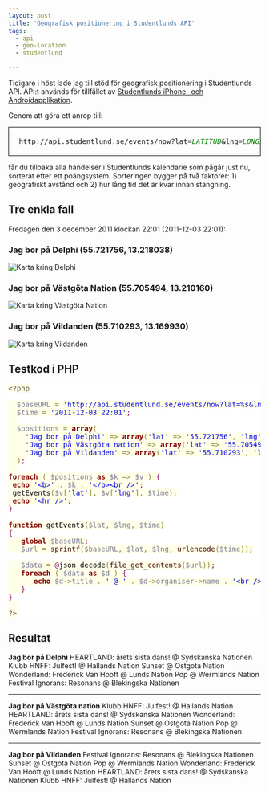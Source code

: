 ```yaml
---
layout: post
title: 'Geografisk positionering i Studentlunds API'
tags:
  - api
  - geo-location
  - studentlund

---
```


Tidigare i höst lade jag till stöd för geografisk positionering i Studentlunds API. API:t används för tillfället av <a target="_blank" href="http://lindblad.info/">Studentlunds iPhone- och Androidapplikation</a>.

Genom att göra ett anrop till:

<pre style="border: 1px solid #000; padding: 20px; font-size: 1em;">
http://api.studentlund.se/events/now?lat=<i style="color: green;">LATITUD</i>&lng=<i style="color: green;">LONGITUD</i>&time=<i style="color: green;">TID</i>
</pre>

får du tillbaka alla händelser i Studentlunds kalendarie som pågår just nu, sorterat efter ett poängsystem. Sorteringen bygger på två faktorer: 1) geografiskt avstånd och 2) hur lång tid det är kvar innan stängning.

<h2>Tre enkla fall</h2>

Fredagen den 3 december 2011 klockan 22:01 (2011-12-03 22:01):

<h3>Jag bor på Delphi (55.721756, 13.218038)</h3>
<img alt="Karta kring Delphi" src="https://maps.googleapis.com/maps/api/staticmap?center=55.721756,13.218038&zoom=11&size=200x200&sensor=false&markers=55.72175,13.218038" />

<h3>Jag bor på Västgöta Nation (55.705494, 13.210160)</h3>
<img alt="Karta kring Västgöta Nation" src="https://maps.googleapis.com/maps/api/staticmap?center=55.705494,13.210160&zoom=11&size=200x200&sensor=false&markers=55.705494,13.210160" />

<h3>Jag bor på Vildanden (55.710293, 13.169930)</h3>
<img alt="Karta kring Vildanden" src="https://maps.googleapis.com/maps/api/staticmap?center=55.710293,13.169930&zoom=11&size=200x200&sensor=false&markers=55.710293,13.169930" />

<h2>Testkod i PHP</h2>
<pre style='color:#000000;background:#ffffff;'><span style='color:#5f5035; background:#ffffe8; '>&lt;?php</span><span style='color:#000000; background:#ffffe8; '></span>
<span style='color:#000000; background:#ffffe8; '></span>
<span style='color:#000000; background:#ffffe8; '>&#xa0;&#xa0;</span><span style='color:#797997; background:#ffffe8; '>$baseURL</span><span style='color:#000000; background:#ffffe8; '> </span><span style='color:#808030; background:#ffffe8; '>=</span><span style='color:#000000; background:#ffffe8; '> </span><span style='color:#0000e6; background:#ffffe8; '>'http://api.studentlund.se/events/now?lat=%s&amp;lng=%s&amp;time=%s'</span><span style='color:#800080; background:#ffffe8; '>;</span><span style='color:#000000; background:#ffffe8; '></span>
<span style='color:#000000; background:#ffffe8; '>&#xa0;&#xa0;</span><span style='color:#797997; background:#ffffe8; '>$time</span><span style='color:#000000; background:#ffffe8; '> </span><span style='color:#808030; background:#ffffe8; '>=</span><span style='color:#000000; background:#ffffe8; '> </span><span style='color:#0000e6; background:#ffffe8; '>'2011-12-03 22:01'</span><span style='color:#800080; background:#ffffe8; '>;</span><span style='color:#000000; background:#ffffe8; '></span>
<span style='color:#000000; background:#ffffe8; '>&#xa0;&#xa0;</span>
<span style='color:#000000; background:#ffffe8; '>&#xa0;&#xa0;</span><span style='color:#797997; background:#ffffe8; '>$positions</span><span style='color:#000000; background:#ffffe8; '> </span><span style='color:#808030; background:#ffffe8; '>=</span><span style='color:#000000; background:#ffffe8; '> </span><span style='color:#800000; background:#ffffe8; font-weight:bold; '>array</span><span style='color:#808030; background:#ffffe8; '>(</span><span style='color:#000000; background:#ffffe8; '></span>
<span style='color:#000000; background:#ffffe8; '>&#xa0;&#xa0;&#xa0;&#xa0;</span><span style='color:#0000e6; background:#ffffe8; '>'Jag bor på Delphi'</span><span style='color:#000000; background:#ffffe8; '> </span><span style='color:#808030; background:#ffffe8; '>=</span><span style='color:#808030; background:#ffffe8; '>></span><span style='color:#000000; background:#ffffe8; '> </span><span style='color:#800000; background:#ffffe8; font-weight:bold; '>array</span><span style='color:#808030; background:#ffffe8; '>(</span><span style='color:#0000e6; background:#ffffe8; '>'lat'</span><span style='color:#000000; background:#ffffe8; '> </span><span style='color:#808030; background:#ffffe8; '>=</span><span style='color:#808030; background:#ffffe8; '>></span><span style='color:#000000; background:#ffffe8; '> </span><span style='color:#0000e6; background:#ffffe8; '>'55.721756'</span><span style='color:#808030; background:#ffffe8; '>,</span><span style='color:#000000; background:#ffffe8; '> </span><span style='color:#0000e6; background:#ffffe8; '>'lng'</span><span style='color:#000000; background:#ffffe8; '> </span><span style='color:#808030; background:#ffffe8; '>=</span><span style='color:#808030; background:#ffffe8; '>></span><span style='color:#000000; background:#ffffe8; '> </span><span style='color:#0000e6; background:#ffffe8; '>'13.218038'</span><span style='color:#808030; background:#ffffe8; '>)</span><span style='color:#808030; background:#ffffe8; '>,</span><span style='color:#000000; background:#ffffe8; '></span>
<span style='color:#000000; background:#ffffe8; '>&#xa0;&#xa0;&#xa0;&#xa0;</span><span style='color:#0000e6; background:#ffffe8; '>'Jag bor på Västgöta nation'</span><span style='color:#000000; background:#ffffe8; '> </span><span style='color:#808030; background:#ffffe8; '>=</span><span style='color:#808030; background:#ffffe8; '>></span><span style='color:#000000; background:#ffffe8; '> </span><span style='color:#800000; background:#ffffe8; font-weight:bold; '>array</span><span style='color:#808030; background:#ffffe8; '>(</span><span style='color:#0000e6; background:#ffffe8; '>'lat'</span><span style='color:#000000; background:#ffffe8; '> </span><span style='color:#808030; background:#ffffe8; '>=</span><span style='color:#808030; background:#ffffe8; '>></span><span style='color:#000000; background:#ffffe8; '> </span><span style='color:#0000e6; background:#ffffe8; '>'55.705494'</span><span style='color:#808030; background:#ffffe8; '>,</span><span style='color:#000000; background:#ffffe8; '> </span><span style='color:#0000e6; background:#ffffe8; '>'lng'</span><span style='color:#000000; background:#ffffe8; '> </span><span style='color:#808030; background:#ffffe8; '>=</span><span style='color:#808030; background:#ffffe8; '>></span><span style='color:#000000; background:#ffffe8; '> </span><span style='color:#0000e6; background:#ffffe8; '>'13.210160'</span><span style='color:#808030; background:#ffffe8; '>)</span><span style='color:#808030; background:#ffffe8; '>,</span><span style='color:#000000; background:#ffffe8; '></span>
<span style='color:#000000; background:#ffffe8; '>&#xa0;&#xa0;&#xa0;&#xa0;</span><span style='color:#0000e6; background:#ffffe8; '>'Jag bor på Vildanden'</span><span style='color:#000000; background:#ffffe8; '> </span><span style='color:#808030; background:#ffffe8; '>=</span><span style='color:#808030; background:#ffffe8; '>></span><span style='color:#000000; background:#ffffe8; '> </span><span style='color:#800000; background:#ffffe8; font-weight:bold; '>array</span><span style='color:#808030; background:#ffffe8; '>(</span><span style='color:#0000e6; background:#ffffe8; '>'lat'</span><span style='color:#000000; background:#ffffe8; '> </span><span style='color:#808030; background:#ffffe8; '>=</span><span style='color:#808030; background:#ffffe8; '>></span><span style='color:#000000; background:#ffffe8; '> </span><span style='color:#0000e6; background:#ffffe8; '>'55.710293'</span><span style='color:#808030; background:#ffffe8; '>,</span><span style='color:#000000; background:#ffffe8; '> </span><span style='color:#0000e6; background:#ffffe8; '>'lng'</span><span style='color:#000000; background:#ffffe8; '> </span><span style='color:#808030; background:#ffffe8; '>=</span><span style='color:#808030; background:#ffffe8; '>></span><span style='color:#000000; background:#ffffe8; '> </span><span style='color:#0000e6; background:#ffffe8; '>'13.169930'</span><span style='color:#808030; background:#ffffe8; '>)</span><span style='color:#000000; background:#ffffe8; '></span>
<span style='color:#000000; background:#ffffe8; '>&#xa0;&#xa0;</span><span style='color:#808030; background:#ffffe8; '>)</span><span style='color:#800080; background:#ffffe8; '>;</span><span style='color:#000000; background:#ffffe8; '></span>
<span style='color:#000000; background:#ffffe8; '>&#xa0;&#xa0;</span>
<span style='color:#800000; background:#ffffe8; font-weight:bold; '>foreach</span><span style='color:#000000; background:#ffffe8; '> </span><span style='color:#808030; background:#ffffe8; '>(</span><span style='color:#000000; background:#ffffe8; '> </span><span style='color:#797997; background:#ffffe8; '>$positions</span><span style='color:#000000; background:#ffffe8; '> </span><span style='color:#800000; background:#ffffe8; font-weight:bold; '>as</span><span style='color:#000000; background:#ffffe8; '> </span><span style='color:#797997; background:#ffffe8; '>$k</span><span style='color:#000000; background:#ffffe8; '> </span><span style='color:#808030; background:#ffffe8; '>=</span><span style='color:#808030; background:#ffffe8; '>></span><span style='color:#000000; background:#ffffe8; '> </span><span style='color:#797997; background:#ffffe8; '>$v</span><span style='color:#000000; background:#ffffe8; '> </span><span style='color:#808030; background:#ffffe8; '>)</span><span style='color:#000000; background:#ffffe8; '> </span><span style='color:#800080; background:#ffffe8; '>{</span><span style='color:#000000; background:#ffffe8; '></span>
<span style='color:#000000; background:#ffffe8; '>&#xa0;</span><span style='color:#800000; background:#ffffe8; font-weight:bold; '>echo</span><span style='color:#000000; background:#ffffe8; '> </span><span style='color:#0000e6; background:#ffffe8; '>'&lt;b>'</span><span style='color:#000000; background:#ffffe8; '> </span><span style='color:#808030; background:#ffffe8; '>.</span><span style='color:#000000; background:#ffffe8; '> </span><span style='color:#797997; background:#ffffe8; '>$k</span><span style='color:#000000; background:#ffffe8; '> </span><span style='color:#808030; background:#ffffe8; '>.</span><span style='color:#000000; background:#ffffe8; '> </span><span style='color:#0000e6; background:#ffffe8; '>'&lt;/b>&lt;br />'</span><span style='color:#800080; background:#ffffe8; '>;</span><span style='color:#000000; background:#ffffe8; '></span>
<span style='color:#000000; background:#ffffe8; '>&#xa0;getEvents</span><span style='color:#808030; background:#ffffe8; '>(</span><span style='color:#797997; background:#ffffe8; '>$v</span><span style='color:#808030; background:#ffffe8; '>[</span><span style='color:#0000e6; background:#ffffe8; '>'lat'</span><span style='color:#808030; background:#ffffe8; '>]</span><span style='color:#808030; background:#ffffe8; '>,</span><span style='color:#000000; background:#ffffe8; '> </span><span style='color:#797997; background:#ffffe8; '>$v</span><span style='color:#808030; background:#ffffe8; '>[</span><span style='color:#0000e6; background:#ffffe8; '>'lng'</span><span style='color:#808030; background:#ffffe8; '>]</span><span style='color:#808030; background:#ffffe8; '>,</span><span style='color:#000000; background:#ffffe8; '> </span><span style='color:#797997; background:#ffffe8; '>$time</span><span style='color:#808030; background:#ffffe8; '>)</span><span style='color:#800080; background:#ffffe8; '>;</span><span style='color:#000000; background:#ffffe8; '></span>
<span style='color:#000000; background:#ffffe8; '>&#xa0;</span><span style='color:#800000; background:#ffffe8; font-weight:bold; '>echo</span><span style='color:#000000; background:#ffffe8; '> </span><span style='color:#0000e6; background:#ffffe8; '>'&lt;hr />'</span><span style='color:#800080; background:#ffffe8; '>;</span><span style='color:#000000; background:#ffffe8; '></span>
<span style='color:#800080; background:#ffffe8; '>}</span><span style='color:#000000; background:#ffffe8; '></span>
<span style='color:#000000; background:#ffffe8; '></span>
<span style='color:#800000; background:#ffffe8; font-weight:bold; '>function</span><span style='color:#000000; background:#ffffe8; '> getEvents</span><span style='color:#808030; background:#ffffe8; '>(</span><span style='color:#797997; background:#ffffe8; '>$lat</span><span style='color:#808030; background:#ffffe8; '>,</span><span style='color:#000000; background:#ffffe8; '> </span><span style='color:#797997; background:#ffffe8; '>$lng</span><span style='color:#808030; background:#ffffe8; '>,</span><span style='color:#000000; background:#ffffe8; '> </span><span style='color:#797997; background:#ffffe8; '>$time</span><span style='color:#808030; background:#ffffe8; '>)</span><span style='color:#000000; background:#ffffe8; '></span>
<span style='color:#800080; background:#ffffe8; '>{</span><span style='color:#000000; background:#ffffe8; '></span>
<span style='color:#000000; background:#ffffe8; '>&#xa0;&#xa0;&#xa0;</span><span style='color:#800000; background:#ffffe8; font-weight:bold; '>global</span><span style='color:#000000; background:#ffffe8; '> </span><span style='color:#797997; background:#ffffe8; '>$baseURL</span><span style='color:#800080; background:#ffffe8; '>;</span><span style='color:#000000; background:#ffffe8; '></span>
<span style='color:#000000; background:#ffffe8; '>&#xa0;&#xa0;&#xa0;</span><span style='color:#797997; background:#ffffe8; '>$url</span><span style='color:#000000; background:#ffffe8; '> </span><span style='color:#808030; background:#ffffe8; '>=</span><span style='color:#000000; background:#ffffe8; '> </span><span style='color:#400000; background:#ffffe8; '>sprintf</span><span style='color:#808030; background:#ffffe8; '>(</span><span style='color:#797997; background:#ffffe8; '>$baseURL</span><span style='color:#808030; background:#ffffe8; '>,</span><span style='color:#000000; background:#ffffe8; '> </span><span style='color:#797997; background:#ffffe8; '>$lat</span><span style='color:#808030; background:#ffffe8; '>,</span><span style='color:#000000; background:#ffffe8; '> </span><span style='color:#797997; background:#ffffe8; '>$lng</span><span style='color:#808030; background:#ffffe8; '>,</span><span style='color:#000000; background:#ffffe8; '> </span><span style='color:#400000; background:#ffffe8; '>urlencode</span><span style='color:#808030; background:#ffffe8; '>(</span><span style='color:#797997; background:#ffffe8; '>$time</span><span style='color:#808030; background:#ffffe8; '>)</span><span style='color:#808030; background:#ffffe8; '>)</span><span style='color:#800080; background:#ffffe8; '>;</span><span style='color:#000000; background:#ffffe8; '></span>
<span style='color:#000000; background:#ffffe8; '></span>
<span style='color:#000000; background:#ffffe8; '>&#xa0;&#xa0;&#xa0;</span><span style='color:#797997; background:#ffffe8; '>$data</span><span style='color:#000000; background:#ffffe8; '> </span><span style='color:#808030; background:#ffffe8; '>=</span><span style='color:#000000; background:#ffffe8; '> </span><span style='color:#800080; background:#ffffe8; '>@</span><span style='color:#000000; background:#ffffe8; '>json_decode</span><span style='color:#808030; background:#ffffe8; '>(</span><span style='color:#400000; background:#ffffe8; '>file_get_contents</span><span style='color:#808030; background:#ffffe8; '>(</span><span style='color:#797997; background:#ffffe8; '>$url</span><span style='color:#808030; background:#ffffe8; '>)</span><span style='color:#808030; background:#ffffe8; '>)</span><span style='color:#800080; background:#ffffe8; '>;</span><span style='color:#000000; background:#ffffe8; '></span>
<span style='color:#000000; background:#ffffe8; '>&#xa0;&#xa0;&#xa0;</span><span style='color:#800000; background:#ffffe8; font-weight:bold; '>foreach</span><span style='color:#000000; background:#ffffe8; '> </span><span style='color:#808030; background:#ffffe8; '>(</span><span style='color:#000000; background:#ffffe8; '> </span><span style='color:#797997; background:#ffffe8; '>$data</span><span style='color:#000000; background:#ffffe8; '> </span><span style='color:#800000; background:#ffffe8; font-weight:bold; '>as</span><span style='color:#000000; background:#ffffe8; '> </span><span style='color:#797997; background:#ffffe8; '>$d</span><span style='color:#000000; background:#ffffe8; '> </span><span style='color:#808030; background:#ffffe8; '>)</span><span style='color:#000000; background:#ffffe8; '> </span><span style='color:#800080; background:#ffffe8; '>{</span><span style='color:#000000; background:#ffffe8; '></span>
<span style='color:#000000; background:#ffffe8; '>&#xa0;&#xa0;&#xa0;&#xa0;&#xa0;&#xa0;</span><span style='color:#800000; background:#ffffe8; font-weight:bold; '>echo</span><span style='color:#000000; background:#ffffe8; '> </span><span style='color:#797997; background:#ffffe8; '>$d</span><span style='color:#808030; background:#ffffe8; '>-></span><span style='color:#797997; background:#ffffe8; '>title</span><span style='color:#000000; background:#ffffe8; '> </span><span style='color:#808030; background:#ffffe8; '>.</span><span style='color:#000000; background:#ffffe8; '> </span><span style='color:#0000e6; background:#ffffe8; '>' @ '</span><span style='color:#000000; background:#ffffe8; '> </span><span style='color:#808030; background:#ffffe8; '>.</span><span style='color:#000000; background:#ffffe8; '> </span><span style='color:#797997; background:#ffffe8; '>$d</span><span style='color:#808030; background:#ffffe8; '>-></span><span style='color:#797997; background:#ffffe8; '>organiser</span><span style='color:#808030; background:#ffffe8; '>-></span><span style='color:#797997; background:#ffffe8; '>name</span><span style='color:#000000; background:#ffffe8; '> </span><span style='color:#808030; background:#ffffe8; '>.</span><span style='color:#000000; background:#ffffe8; '> </span><span style='color:#0000e6; background:#ffffe8; '>'&lt;br />'</span><span style='color:#800080; background:#ffffe8; '>;</span><span style='color:#000000; background:#ffffe8; '></span>
<span style='color:#000000; background:#ffffe8; '>&#xa0;&#xa0;&#xa0;</span><span style='color:#800080; background:#ffffe8; '>}</span><span style='color:#000000; background:#ffffe8; '></span>
<span style='color:#800080; background:#ffffe8; '>}</span><span style='color:#000000; background:#ffffe8; '></span>
<span style='color:#000000; background:#ffffe8; '>&#xa0;&#xa0;</span>
<span style='color:#5f5035; background:#ffffe8; '>?></span>
</pre>

<h2>Resultat</h2>

<b>Jag bor på Delphi</b>
HEARTLAND: årets sista dans! @ Sydskanska Nationen
Klubb HNFF: Julfest! @ Hallands Nation
Sunset @ Ostgota Nation
Wonderland: Frederick Van Hooft @ Lunds Nation
Pop @ Wermlands Nation
Festival Ignorans: Resonans @ Blekingska Nationen
<hr />
<b>Jag bor på Västgöta nation</b>
Klubb HNFF: Julfest! @ Hallands Nation
HEARTLAND: årets sista dans! @ Sydskanska Nationen
Wonderland: Frederick Van Hooft @ Lunds Nation
Sunset @ Ostgota Nation
Pop @ Wermlands Nation
Festival Ignorans: Resonans @ Blekingska Nationen
<hr />
<b>Jag bor på Vildanden</b>
Festival Ignorans: Resonans @ Blekingska Nationen
Sunset @ Ostgota Nation
Pop @ Wermlands Nation
Wonderland: Frederick Van Hooft @ Lunds Nation
HEARTLAND: årets sista dans! @ Sydskanska Nationen
Klubb HNFF: Julfest! @ Hallands Nation
